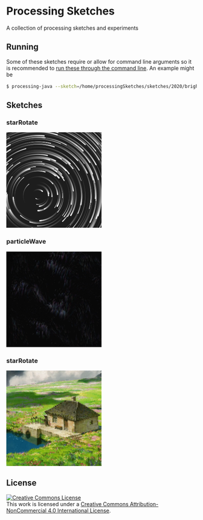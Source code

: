 # Processing Sketches
A collection of processing sketches and experiments

## Running
Some of these sketches require or allow for command line arguments so it is recommended to [run these through the command line](https://github.com/processing/processing/wiki/Command-Line). An example might be
```bash
$ processing-java --sketch=/home/processingSketches/sketches/2020/brightnessShapes --run /home/imageToUse.png
```

## Sketches

### starRotate
<img src="docs/sketches/starRotate.png" alt="star rotate" width="50%"/>

### particleWave
<img src="docs/sketches/particleWaves.png" alt="particle wave" width="50%"/>

### starRotate
<img src="docs/sketches/brightnessShapes.png" alt="brightness shapes" width="50%"/>


## License
[![Creative Commons License](https://i.creativecommons.org/l/by-nc/4.0/88x31.png)](http://creativecommons.org/licenses/by-nc/4.0/)  
This work is licensed under a [Creative Commons Attribution-NonCommercial 4.0 International License](http://creativecommons.org/licenses/by-nc/4.0/).
